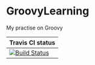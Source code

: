 # GroovyLearning
My practise on Groovy


|Travis CI status|
|---|
|[![Build Status](https://travis-ci.org/hemanth22/GroovyLearning.svg?branch=master)](https://travis-ci.org/hemanth22/GroovyLearning)|
